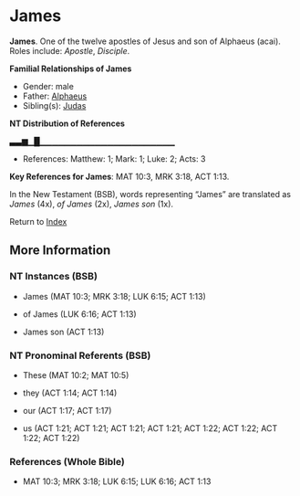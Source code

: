 # James
**James**. 
One of the twelve apostles of Jesus and son of Alphaeus (acai). 
Roles include: 
_Apostle_, _Disciple_. 




**Familial Relationships of James**


* Gender: male
* Father: [Alphaeus](Alphaeus.md)
* Sibling(s): [Judas](Judas.md)


**NT Distribution of References**

▃▃▆▁█▁▁▁▁▁▁▁▁▁▁▁▁▁▁▁▁▁▁▁▁▁▁
* References: Matthew: 1; Mark: 1; Luke: 2; Acts: 3



**Key References for James**: 
MAT 10:3, MRK 3:18, ACT 1:13. 




In the New Testament (BSB), words representing “James” are translated as 
*James* (4x), *of James* (2x), *James son* (1x). 


Return to [Index](00-Index.md)

## More Information

### NT Instances (BSB)

* James (MAT 10:3; MRK 3:18; LUK 6:15; ACT 1:13)

* of James (LUK 6:16; ACT 1:13)

* James son (ACT 1:13)



### NT Pronominal Referents (BSB)

* These (MAT 10:2; MAT 10:5)

* they (ACT 1:14; ACT 1:14)

* our (ACT 1:17; ACT 1:17)

* us (ACT 1:21; ACT 1:21; ACT 1:21; ACT 1:21; ACT 1:22; ACT 1:22; ACT 1:22; ACT 1:22)



### References (Whole Bible)

* MAT 10:3; MRK 3:18; LUK 6:15; LUK 6:16; ACT 1:13




